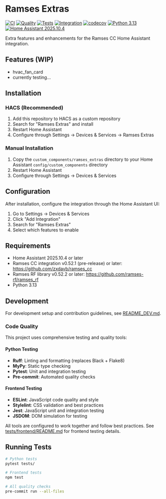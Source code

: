 # Ramses Extras

[![CI](https://github.com/willem/ramses_extras/actions/workflows/ci.yml/badge.svg)](https://github.com/willem/ramses_extras/actions/workflows/ci.yml)
[![Quality](https://github.com/willem/ramses_extras/actions/workflows/quality.yml/badge.svg)](https://github.com/willem/ramses_extras/actions/workflows/quality.yml)
[![Tests](https://github.com/willem/ramses_extras/actions/workflows/test.yml/badge.svg)](https://github.com/willem/ramses_extras/actions/workflows/test.yml)
[![Integration](https://github.com/willem/ramses_extras/actions/workflows/integration.yml/badge.svg)](https://github.com/willem/ramses_extras/actions/workflows/integration.yml)
[![codecov](https://codecov.io/gh/willem/ramses_extras/branch/main/graph/badge.svg)](https://codecov.io/gh/willem/ramses_extras)
[![Python 3.13](https://img.shields.io/badge/python-3.13-blue.svg)](https://python.org)
[![Home Assistant 2025.10.4](https://img.shields.io/badge/home%20assistant-2025.10.4-green.svg)](https://home-assistant.io)

Extra features and enhancements for the Ramses CC Home Assistant integration.

## Features (WIP)

- hvac_fan_card
- currently testing...

## Installation

### HACS (Recommended)

1. Add this repository to HACS as a custom repository
2. Search for "Ramses Extras" and install
3. Restart Home Assistant
4. Configure through Settings → Devices & Services → Ramses Extras

### Manual Installation

1. Copy the `custom_components/ramses_extras` directory to your Home Assistant `config/custom_components` directory
2. Restart Home Assistant
3. Configure through Settings → Devices & Services

## Configuration

After installation, configure the integration through the Home Assistant UI:

1. Go to Settings → Devices & Services
2. Click "Add Integration"
3. Search for "Ramses Extras"
4. Select which features to enable

## Requirements

- Home Assistant 2025.10.4 or later
- Ramses CC integration v0.52.1 (pre-release) or later: https://github.com/zxdavb/ramses_cc
- Ramses RF library v0.52.2 or later: https://github.com/ramses-rf/ramses_rf
- Python 3.13

## Development

For development setup and contribution guidelines, see [README_DEV.md](README_DEV.md).

### Code Quality

This project uses comprehensive testing and quality tools:

#### Python Testing

- **Ruff**: Linting and formatting (replaces Black + Flake8)
- **MyPy**: Static type checking
- **Pytest**: Unit and integration testing
- **Pre-commit**: Automated quality checks

#### Frontend Testing

- **ESLint**: JavaScript code quality and style
- **Stylelint**: CSS validation and best practices
- **Jest**: JavaScript unit and integration testing
- **JSDOM**: DOM simulation for testing

All tools are configured to work together and follow best practices. See [tests/frontend/README.md](tests/frontend/README.md) for frontend testing details.

## Running Tests

```bash
# Python tests
pytest tests/

# Frontend tests
npm test

# All quality checks
pre-commit run --all-files
```

